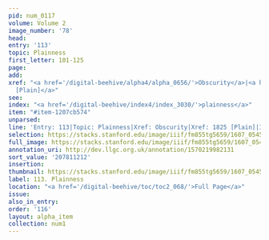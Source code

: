```yaml
---
pid: num_0117
volume: Volume 2
image_number: '78'
head:
entry: '113'
topic: Plainness
first_letter: 101-125
page:
add:
xref: "<a href='/digital-beehive/alpha4/alpha_0656/'>Obscurity</a>|<a href='/digital-beehive/num8/num_2758/'>1825
  [Plain]</a>"
see:
index: "<a href='/digital-beehive/index4/index_3030/'>plainness</a>"
item: "#item-1207cb574"
unparsed:
line: 'Entry: 113|Topic: Plainness|Xref: Obscurity|Xref: 1825 [Plain]|Index: plainness|#item-1207cb574'
selection: https://stacks.stanford.edu/image/iiif/fm855tg5659/1607_0545/791,1212,2995,555/full/0/default.jpg
full_image: https://stacks.stanford.edu/image/iiif/fm855tg5659/1607_0545/full/full/0/default.jpg
annotation_uri: http://dev.llgc.org.uk/annotation/1570219982131
sort_value: '207811212'
insertion:
thumbnail: https://stacks.stanford.edu/image/iiif/fm855tg5659/1607_0545/791,1212,600,180/250,/0/default.jpg
label: 113. Plainness
location: "<a href='/digital-beehive/toc/toc2_068/'>Full Page</a>"
issue:
also_in_entry:
order: '116'
layout: alpha_item
collection: num1
---
```

